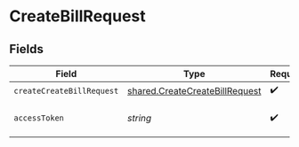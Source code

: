 # CreateBillRequest


## Fields

| Field                                                                            | Type                                                                             | Required                                                                         | Description                                                                      |
| -------------------------------------------------------------------------------- | -------------------------------------------------------------------------------- | -------------------------------------------------------------------------------- | -------------------------------------------------------------------------------- |
| `createCreateBillRequest`                                                        | [shared.CreateCreateBillRequest](../../models/shared/createcreatebillrequest.md) | :heavy_check_mark:                                                               | N/A                                                                              |
| `accessToken`                                                                    | *string*                                                                         | :heavy_check_mark:                                                               | The access token of the connection.                                              |